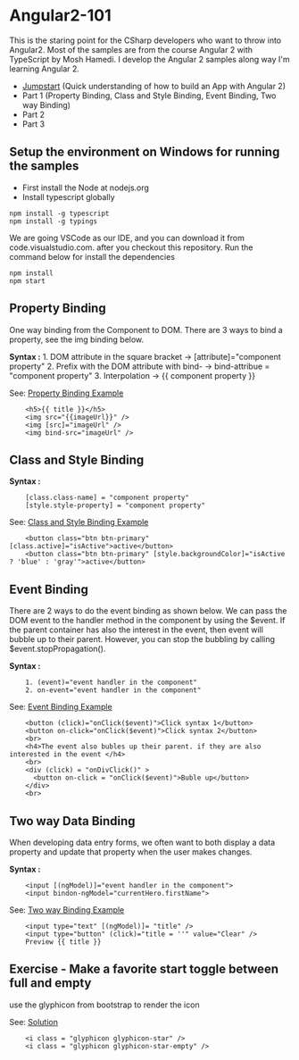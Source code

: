# Angular2-101

This is the staring point for the CSharp developers who want to throw into Angular2.  Most of the samples are from the course Angular 2 with TypeScript by Mosh Hamedi.
I develop  the Angular 2 samples along way I'm learning Angular 2.

- [Jumpstart](https://github.com/dacho68/Angular2-Jumpstart)  (Quick understanding of how to build an App with Angular 2)
- Part 1 (Property Binding, Class and Style Binding, Event Binding, Two way Binding)
- Part 2
- Part 3

## Setup the environment on Windows for running the samples
- First install the Node at nodejs.org
- Install typescript globally

```
npm install -g typescript
npm install -g typings
```

We are going VSCode as our IDE, and you can download it from  code.visualstudio.com. 
after you checkout this repository. Run the command below for install the dependencies

```
npm install
npm start
```




## Property Binding

   One way binding from the Component to DOM. There are 3 ways to bind a property, see the img binding below.  
   
   **Syntax :**
        1.  DOM attribute in the square bracket      -> [attribute]="component property"
        2.  Prefix with the DOM attribute with bind- -> bind-attribue = "component property"
        3.  Interpolation                            -> {{ component property }} 
 
See: [Property Binding Example](https://github.com/dacho68/Angular2-101/blob/master/app/propertyBindingTutorial.component.ts)  
``` html5
    <h5>{{ title }}</h5>
    <img src="{{imageUrl}}" />
    <img [src]="imageUrl" />
    <img bind-src="imageUrl" />
```

## Class and Style Binding
  **Syntax :** 
   
        [class.class-name] = "component property"
        [style.style-property] = "component property"    
    
See: [Class and Style Binding Example](https://github.com/dacho68/Angular2-101/blob/master/app/classBindingTutorial.component.ts)     

``` html5
    <button class="btn btn-primary" [class.active]="isActive">active</button>
    <button class="btn btn-primary" [style.backgroundColor]="isActive ? 'blue' : 'gray'">active</button>
```

## Event Binding

   There are 2 ways to do the event binding as shown below. We can pass the DOM event to the handler method in the component by using the $event.
   If the parent container has also the interest in the event, then event will bubble up to their parent. However, you can stop the 
   bubbling by calling  $event.stopPropagation().
    
   **Syntax :** 
  
        1. (event)="event handler in the component"
        2. on-event="event handler in the component"
    

See: [Event Binding Example](https://github.com/dacho68/Angular2-101/blob/master/app/eventBindingTutorial.component.ts)

``` html5
    <button (click)="onClick($event)">Click syntax 1</button> 
    <button on-click="onClick($event)">Click syntax 2</button>          
    <br>
    <h4>The event also bubles up their parent. if they are also interested in the event </h4>  
    <br>         
    <div (click) = "onDivClick()" >
      <button on-click = "onClick($event)">Buble up</button>
    </div>
    <br>

```

## Two way Data Binding

   When developing data entry forms, we often want to both display a data property and update that property when the user makes changes.
   
   **Syntax :**
   
        <input [(ngModel)]="event handler in the component">
        <input bindon-ngModel="currentHero.firstName">
   
See: [Two way Binding Example](https://github.com/dacho68/Angular2-101/blob/master/app/twoWayBindingTutorial.component.ts)
   
``` html5   
    <input type="text" [(ngModel)]= "title" />
    <input type="button" (click)="title = ''" value="Clear" />
    Preview {{ title }}
```   


## Exercise - Make a favorite start toggle between full and empty    

use the glyphicon from bootstrap to render the icon

See: [Solution](https://github.com/dacho68/Angular2-101/blob/master/app/favorite.component.ts)

``` html5   
    <i class = "glyphicon glyphicon-star" />
    <i class = "glyphicon glyphicon-star-empty" />
```    


 